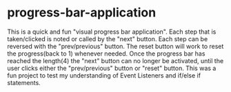 # progress-bar-application
This is a quick and fun "visual progress bar application". Each step that is taken/clicked is noted or called by the "next" button. Each step can be reversed with the "prev/previous" button. The reset button will work to reset the progress(back to 1) whenever needed. Once the progress bar has reached the length(4) the "next" button can no longer be activated, until the user clicks either the "prev/previous" button or "reset" button. This was a fun project to test my understanding of Event Listeners and if/else if statements.
